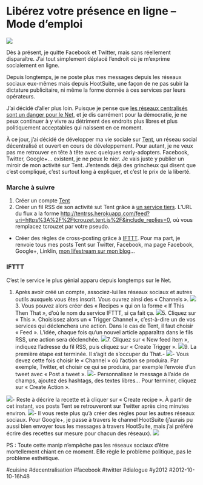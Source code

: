# Libérez votre présence en ligne – Mode d’emploi

![](_i/tent1.png)

Dès à présent, je quitte Facebook et Twitter, mais sans réellement disparaître. J’ai tout simplement déplacé l’endroit où je m’exprime socialement en ligne.

Depuis longtemps, je ne poste plus mes messages depuis les réseaux sociaux eux-mêmes mais depuis HootSuite, une façon de ne pas subir la dictature publicitaire, ni même la forme donnée à ces services par leurs opérateurs.

J’ai décidé d’aller plus loin. Puisque je pense que [les réseaux centralisés sont un danger pour le Net](quitter-twitter-et-facebook-pour-survivre.md), et je dis carrément pour la démocratie, je ne peux continuer à y vivre au détriment des endroits plus libres et plus politiquement acceptables qui naissent en ce moment.

À ce jour, j’ai décidé de développer ma vie sociale sur [Tent](https://tcrouzet.tent.is/), un réseau social décentralisé et ouvert en cours de développement. Pour autant, je ne veux pas me retrouver en tête à tête avec quelques early-adopters. Facebook, Twitter, Google+… existent, je ne peux le nier. Je vais juste y publier un miroir de mon activité sur Tent. J’entends déjà des grincheux qui disent que c’est compliqué, c’est surtout long à expliquer, et c’est le prix de la liberté.

### Marche à suivre

1. Créer un compte [Tent](https://tent.is/)
2. Créer un fil RSS de son activité sut Tent grâce à [un service tiers](http://tentrss.herokuapp.com/). L’URL du flux a la forme <http://tentrss.herokuapp.com/feed?uri=https%3A%2F%2Ftcrouzet.tent.is%2F&include_replies=0>, où vous remplacez tcrouzet par votre pseudo.

- Créer des règles de cross-posting grâce à [IFTTT](https://ifttt.com). Pour ma part, je renvoie tous mes posts Tent sur Twitter, Facebook, ma page Facebook, Google+, Linklin, [mon lifestream sur mon blog](../../page/category/lifestream)…

### IFTTT

C’est le service le plus génial apparu depuis longtemps sur le Net. 

1. Après avoir créé un compte, associez-lui les réseaux sociaux et autres outils auxquels vous êtes inscrit. Vous ouvrez ainsi des « Channels ».
![](_i/tent1.png)3. Vous pouvez alors créer des « Recipes » qui on la forme « If This Then That », d’où le nom du service IFTTT, si ça fait ça.
![](_i/tent2.png)5. Cliquez sur « This ». Choisissez alors un « Trigger Channel », c’est-à-dire un de vos services qui déclenchera une action. Dans le cas de Tent, il faut choisir « Feed ». L’idée, chaque fois qu’un nouvel article apparaîtra dans le fils RSS, une action sera déclenchée.
![](_i/tent3.png)7. Cliquez sur « New feed item », indiquez l’adresse du fil RSS, puis cliquez sur « Create Trigger ».
![](_i/tent4.png)9. La première étape est terminée. Il s’agit de s’occuper du That.- ![](_i/tent5.png)- Vous devez cette fois choisir le « Channel » où l’action se produira. Par exemple, Twitter, et choisir ce qui se produira, par exemple l’envoie d’un tweet avec « Post a tweet ».
![](_i/tent6.png)- Personnalisez le message à l’aide de champs, ajoutez des hashtags, des textes libres… Pour terminer, cliquez sur « Create Action ».

![](_i/tent7.png)- Reste à décrire la recette et à cliquer sur « Create recipe ». À partir de cet instant, vos posts Tent se retrouveront sur Twitter après cinq minutes environ.
![](_i/tent8.png)- Il vous reste plus qu’à créer des règles pour les autres réseaux sociaux. Pour Google+, je passe à travers le channel HootSuite (j’aurais pu aussi bien envoyer tous les messages à travers HootSuite, mais j’ai préféré écrire des recettes sur mesure pour chacun des réseaux).
![](_i/tent9.png)

PS : Toute cette manip n’empêche pas les réseaux sociaux d’être mortellement chiant en ce moment. Elle règle le problème politique, pas le problème esthétique. 

#cuisine #decentralisation #facebook #twitter #dialogue #y2012 #2012-10-10-16h48
